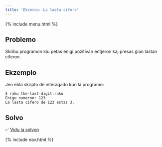 ```yaml
---
title: 'Ekzerco: La lasta cifero'
---
```


{% include menu.html %}

## Problemo

Skribu programon kiu petas enigi pozitivan entjeron kaj presas ĝian lastan ciferon.

## Ekzemplo

Jen ebla skripto de interagado kun la programo:

```console
$ raku the-last-digit.raku
Enigu numeron: 123
La lasta cifero de 123 estas 3.
```

## Solvo

✅ [Vidu la solvon](solution)

{% include nav.html %}